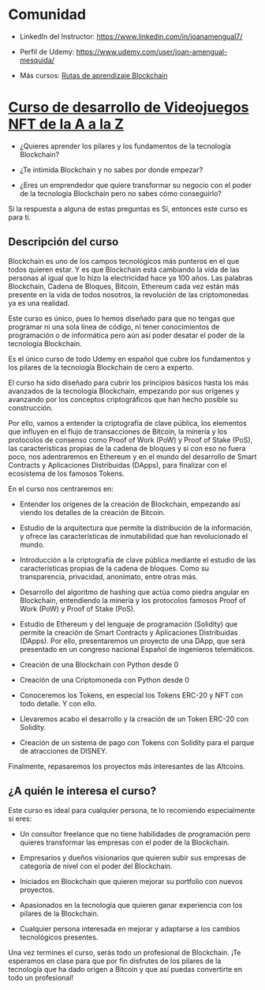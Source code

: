 # Comunidad  

* LinkedIn del Instructor: https://www.linkedin.com/in/joanamengual7/

* Perfil de Udemy: https://www.udemy.com/user/joan-amengual-mesquida/

* Más cursos: [Rutas de aprendizaje Blockchain](https://blockstellart.com)

# [Curso de desarrollo de Videojuegos NFT de la A a la Z](https://blockstellart.com)

* ¿Quieres aprender los pilares y los fundamentos de la tecnología Blockchain?

* ¿Te intimida Blockchain y no sabes por donde empezar?

* ¿Eres un emprendedor que quiere transformar su negocio con el poder de la tecnología Blockchain pero no sabes cómo conseguirlo?

Si la respuesta a alguna de estas preguntas es Sí, entonces este curso es para ti.

## Descripción del curso

Blockchain es uno de los campos tecnológicos más punteros en el que todos quieren estar. Y es que Blockchain está cambiando la vida de las personas al igual que lo hizo la electricidad hace ya 100 años. Las palabras Blockchain, Cadena de Bloques, Bitcoin, Ethereum cada vez están más presente en la vida de todos nosotros, la revolución de las criptomonedas ya es una realidad.

Este curso es único, pues lo hemos diseñado para que no tengas que programar ni una sola línea de código, ni tener conocimientos de programación o de informática pero aún así poder desatar el poder de la tecnología Blockchain.

Es el único curso de todo Udemy en español que cubre los fundamentos y los pilares de la tecnología Blockchain de cero a experto.

El curso ha sido diseñado para cubrir los principios básicos hasta los más avanzados de la tecnología Blockchain, empezando por sus orígenes y avanzando por los conceptos criptográficos que han hecho posible su construcción.

Por ello, vamos a entender la criptografía de clave pública, los elementos que influyen en el flujo de transacciones de Bitcoin, la minería y los protocolos de consenso como Proof of Work (PoW) y Proof of Stake (PoS), las características propias de la cadena de bloques y si con eso no fuera poco, nos adentraremos en Ethereum y en el mundo del desarrollo de Smart Contracts y Aplicaciones Distribuidas (DApps), para finalizar con el ecosistema de los famosos Tokens.

En el curso nos centraremos en:

* Entender los orígenes de la creación de Blockchain, empezando así viendo los detalles de la creación de Bitcoin.

* Estudio de la arquitectura que permite la distribución de la información, y ofrece las características de inmutabilidad que han revolucionado el mundo.

* Introducción a la criptografía de clave pública mediante el estudio de las características propias de la cadena de bloques. Como su transparencia, privacidad, anonimato, entre otras más.

* Desarrollo del algoritmo de hashing que actúa como piedra angular en Blockchain, entendiendo la minería y los protocolos famosos Proof of Work (PoW) y Proof of Stake (PoS).

* Estudio de Ethereum y del lenguaje de programación (Solidity) que permite la creación de Smart Contracts y Aplicaciones Distribuidas (DApps). Por ello, presentaremos un proyecto de una DApp, que será presentado en un congreso nacional Español de ingenieros telemáticos.

* Creación de una Blockchain con Python desde 0

* Creación de una Criptomoneda con Python desde 0

* Conoceremos los Tokens, en especial los Tokens ERC-20 y NFT con todo detalle. Y con ello.

* Llevaremos acabo el desarrollo y la creación de un Token ERC-20 con Solidity.

* Creación de un sistema de pago con Tokens con Solidity para el parque de atracciones de DISNEY.

Finalmente, repasaremos los proyectos más interesantes de las Altcoins.

## ¿A quién le interesa el curso? 

Este curso es ideal para cualquier persona, te lo recomiendo especialmente si eres: 

* Un consultor freelance que no tiene habilidades de programación pero quieres transformar las empresas con el poder de la Blockchain.

* Empresarios y dueños visionarios que quieren subir sus empresas de categoría de nivel con el poder del Blockchain.

* Iniciados en Blockchain que quieren mejorar su portfolio con nuevos proyectos.

* Apasionados en la tecnología que quieren ganar experiencia con los pilares de la Blockchain.

* Cualquier persona interesada en mejorar y adaptarse a los cambios tecnológicos presentes.

Una vez termines el curso, serás todo un profesional de Blockchain. ¡Te esperamos en clase para que por fin disfrutes de los pilares de la tecnología que ha dado origen a Bitcoin y que así puedas convertirte en todo un profesional!

